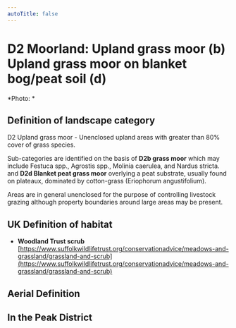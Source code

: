 ```yaml
---
autoTitle: false
---
```


# D2 Moorland: Upland grass moor (b) Upland grass moor on blanket bog/peat soil (d) 

*Photo: *

## Definition of landscape category

D2 Upland grass moor - Unenclosed upland areas with greater than 80% cover of grass species.

Sub-categories are identified on the basis of **D2b grass moor** which may include Festuca spp., Agrostis spp., Molinia caerulea, and Nardus stricta. and **D2d Blanket peat grass moor** overlying a peat substrate, usually found on plateaux, dominated by cotton-grass (Eriophorum angustifolium).

Areas are in general unenclosed for the purpose of controlling livestock grazing although property boundaries around large areas may be present.


## UK Definition of habitat

* **Woodland Trust scrub** [https://www.suffolkwildlifetrust.org/conservationadvice/meadows-and-grassland/grassland-and-scrub](https://www.suffolkwildlifetrust.org/conservationadvice/meadows-and-grassland/grassland-and-scrub)

## Aerial Definition



## In the Peak District